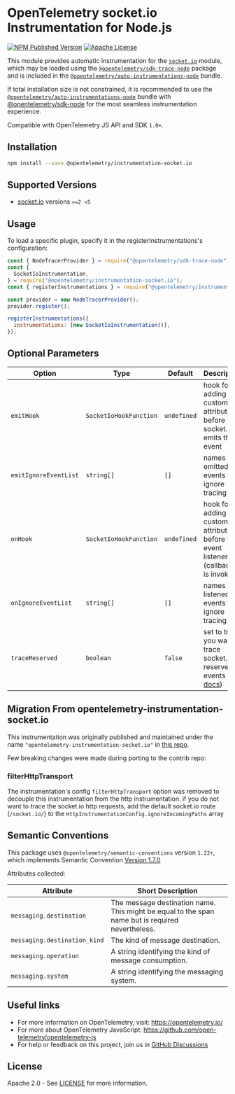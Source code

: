 # OpenTelemetry socket.io Instrumentation for Node.js

[![NPM Published Version][npm-img]][npm-url]
[![Apache License][license-image]][license-image]

This module provides automatic instrumentation for the [`socket.io`](https://github.com/socketio/socket.io) module, which may be loaded using the [`@opentelemetry/sdk-trace-node`](https://github.com/open-telemetry/opentelemetry-js/tree/main/packages/opentelemetry-sdk-trace-node) package and is included in the [`@opentelemetry/auto-instrumentations-node`](https://www.npmjs.com/package/@opentelemetry/auto-instrumentations-node) bundle.

If total installation size is not constrained, it is recommended to use the [`@opentelemetry/auto-instrumentations-node`](https://www.npmjs.com/package/@opentelemetry/auto-instrumentations-node) bundle with [@opentelemetry/sdk-node](`https://www.npmjs.com/package/@opentelemetry/sdk-node`) for the most seamless instrumentation experience.

Compatible with OpenTelemetry JS API and SDK `1.0+`.

## Installation

```bash
npm install --save @opentelemetry/instrumentation-socket.io
```

## Supported Versions

- [socket.io](https://www.npmjs.com/package/socket.io) versions `>=2 <5`

## Usage

To load a specific plugin, specify it in the registerInstrumentations's configuration:

```js
const { NodeTracerProvider } = require("@opentelemetry/sdk-trace-node");
const {
  SocketIoInstrumentation,
} = require("@opentelemetry/instrumentation-socket.io");
const { registerInstrumentations } = require("@opentelemetry/instrumentation");

const provider = new NodeTracerProvider();
provider.register();

registerInstrumentations({
  instrumentations: [new SocketIoInstrumentation()],
});
```

## Optional Parameters

| Option | Type | Default | Description |
| ------ | ---- | ------- | ----------- |
| `emitHook` | `SocketIoHookFunction` | `undefined` | hook for adding custom attributes before socket.io emits the event |
| `emitIgnoreEventList` | `string[]` | `[]` | names of emitted events to ignore tracing for |
| `onHook` | `SocketIoHookFunction` | `undefined` | hook for adding custom attributes before the event listener (callback) is invoked |
| `onIgnoreEventList` | `string[]` | `[]` | names of listened events to ignore tracing for |
| `traceReserved` | `boolean` | `false` | set to true if you want to trace socket.io reserved events (see [docs](https://socket.io/docs/v4/emit-cheatsheet/#Reserved-events)) |

## Migration From opentelemetry-instrumentation-socket.io

This instrumentation was originally published and maintained under the name `"opentelemetry-instrumentation-socket.io"` in [this repo](https://github.com/aspecto-io/opentelemetry-ext-js).

Few breaking changes were made during porting to the contrib repo:

### filterHttpTransport

The instrumentation's config `filterHttpTransport` option was removed to decouple this instrumentation from the http instrumentation.
if you do not want to trace the socket.io http requests, add the default socket.io route (`/socket.io/`) to the `HttpInstrumentationConfig.ignoreIncomingPaths` array

## Semantic Conventions

This package uses `@opentelemetry/semantic-conventions` version `1.22+`, which implements Semantic Convention [Version 1.7.0](https://github.com/open-telemetry/opentelemetry-specification/blob/v1.7.0/semantic_conventions/README.md)

Attributes collected:

| Attribute                    | Short Description                                                                                |
| ---------------------------- | ------------------------------------------------------------------------------------------------ |
| `messaging.destination`      | The message destination name. This might be equal to the span name but is required nevertheless. |
| `messaging.destination_kind` | The kind of message destination.                                                                 |
| `messaging.operation`        | A string identifying the kind of message consumption.                                            |
| `messaging.system`           | A string identifying the messaging system.                                                       |

## Useful links

- For more information on OpenTelemetry, visit: <https://opentelemetry.io/>
- For more about OpenTelemetry JavaScript: <https://github.com/open-telemetry/opentelemetry-js>
- For help or feedback on this project, join us in [GitHub Discussions][discussions-url]

## License

Apache 2.0 - See [LICENSE][license-url] for more information.

[discussions-url]: https://github.com/open-telemetry/opentelemetry-js/discussions
[license-url]: https://github.com/open-telemetry/opentelemetry-js-contrib/blob/main/LICENSE
[license-image]: https://img.shields.io/badge/license-Apache_2.0-green.svg?style=flat
[npm-url]: https://www.npmjs.com/package/@opentelemetry/instrumentation-socket.io
[npm-img]: https://badge.fury.io/js/%40opentelemetry%2Finstrumentation-socket.io.svg
